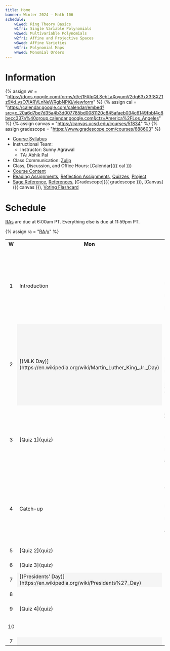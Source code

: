 ```yaml
---
title: Home
banner: Winter 2024 — Math 106
schedule:
    w1wed: Ring Theory Basics
    w1fri: Single Variable Polynomials
    w2wed: Multivariable Polynomials
    w2fri: Affine and Projective Spaces
    w3wed: Affine Varieties
    w3fri: Polynomial Maps
    w4wed: Monomial Orders
---
```


# Information

{% assign wr = "https://docs.google.com/forms/d/e/1FAIpQLSebLaXoyumV2dq63xX3f8XZ1z9Xd_ysO7lARVLnNeWRgbNPiQ/viewform" %} 
{% assign cal = "https://calendar.google.com/calendar/embed?src=c_20a6d7be7d35a4b3d007785bd0081120c845afaeb034c6149fbbf4c8becc337a%40group.calendar.google.com&ctz=America%2FLos_Angeles" %}
{% assign canvas = "https://canvas.ucsd.edu/courses/51834" %}
{% assign gradescope = "https://www.gradescope.com/courses/688603" %}

* [Course Syllabus](syllabus)
* Instructional Team: 
    - Instructor: Sunny Agrawal
    - TA: Abhik Pal
* Class Communication: [Zulip](https://sunnysclasses.zulipchat.com/)
* Class, Discussion, and Office Hours: [Calendar]({{ cal }})
* [Course Content](content)
* [Reading Assignments](read), [Reflection Assignments](reflect), [Quizzes](quiz), [Project](project)
* [Sage Reference](sage), [References](references), [Gradescope]({{ gradescope }}), [Canvas]({{ canvas }}), [Voting Flashcard](flashcard.pdf)

# Schedule

[RAs](read) are due at 6:00am PT. Everything else is due at 11:59pm PT. 

{% assign ra = "[RA](read)/[x](content#y)" %}

<table width="100%">
<tr>
<th style="text-align: center;" width="4%">W</th>
<th width="32%">Mon</th>
<th width="32%">Wed</th>
<th width="32%">Fri</th>
</tr>

<tr>
<td style="text-align: center;">1</td>
<td>
Introduction
</td>
<td>
Ring Theory Basics

Due: {{ ra | replace: "x", "w1wed" | replace: "y", "ring-theory-basics" }}
</td>
<td>
Single Variable Polynomials

Due: {{ ra | replace: "x", "w1fri" | replace: "y", "single-variable-polynomials" }}, [MA](reflect#autobio)
</td>
</tr>

<tr>
<td style="text-align: center;">2</td>
<td style="background-color: #f5f5f5;">
[(MLK Day)](https://en.wikipedia.org/wiki/Martin_Luther_King_Jr._Day)
</td>
<td>
Multivariable Polynomials

Due: {{ ra | replace: "x", "w2wed" | replace: "y", "multivariable-polynomials" }}
</td>
<td>
Affine and Projective Spaces

Due: {{ ra | replace: "x", "w2fri" | replace: "y", "affine-and-projective-spaces" }}, [WR]({{ wr }})
</td>
</tr>

<tr>
<td style="text-align: center;">3</td>
<td>
[Quiz 1](quiz)
</td>
<td>
Affine Varieties

Due: {{ ra | replace: "x", "w3wed" | replace: "y", "affine-varieties" }}
</td>
<td>
Polynomial Maps

Due: {{ ra | replace: "x", "w3fri" | replace: "y", "polynomial-maps" }}, [WR]({{ wr }})
</td>
</tr>

<tr>
<td style="text-align: center;">4</td>
<td>
Catch-up
</td>
<td>
Monomial Orders

Due: {{ ra | replace: "x", "w4wed" | replace: "y", "monomial-orders" }}
</td>
<td>
Multivariable Division

Due: {{ ra | replace: "x", "w4fri" | replace: "y", "multivariable-division" }}, [WR]({{ wr }})
</td>
</tr>

<tr>
<td style="text-align: center;">5</td>
<td>
[Quiz 2](quiz)
</td>
<td>
</td>
<td>
Due: [WR]({{ wr }})
</td>
</tr>

<tr>
<td style="text-align: center;">6</td>
<td>
[Quiz 3](quiz)
</td>
<td>
</td>
<td>
Due: [WR]({{ wr }})
</td>
</tr>

<tr>
<td style="text-align: center;">7</td>
<td style="background-color: #f5f5f5;">
[(Presidents' Day)](https://en.wikipedia.org/wiki/Presidents%27_Day)
</td>
<td>
</td>
<td>
Due: [WR]({{ wr }})
</td>
</tr>

<tr>
<td style="text-align: center;">8</td>
<td>
</td>
<td>
</td>
<td>
Due: [WR]({{ wr }})
</td>
</tr>

<tr>
<td style="text-align: center;">9</td>
<td>
[Quiz 4](quiz)
</td>
<td>
</td>
<td>
Due: [WR]({{ wr }})
</td>
</tr>

<tr>
<td style="text-align: center;">10</td>
<td>
</td>
<td>
</td>
<td>
Due: [Project](project), [FR](reflect#final)
</td>
</tr>

<tr>
<td style="text-align: center;">7</td>
<td style="background-color: #f5f5f5;">
</td>
<td>
[Quiz 5](quiz)
</td>
<td style="background-color: #f5f5f5;">
</td>
</tr>
</table>
